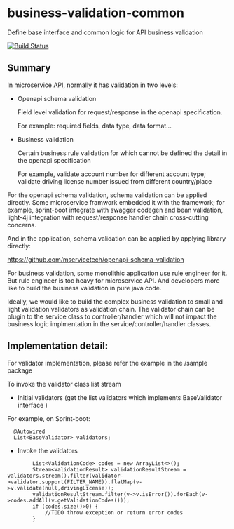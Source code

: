 # business-validation-common

Define base interface and common logic for API business validation

[![Build Status](https://travis-ci.com/mservicetech/business-validation-common.svg?branch=main)](https://travis-ci.com/github/mservicetech/business-validation-common) 


## Summary

In microservice API, normally it has validation in two levels:

- Openapi schema validation

  Field level validation for request/response in the openapi specification.
  
  For example: required fields, data type, data format...
  
- Business validation
  
  Certain business rule validation for which cannot be defined the detail in the openapi specification
  
  For example, validate account number for different account type; validate driving license number issued from different country/place

For the openapi schema validation, schema validation can be applied directly. Some microservice framwork embedded it with the framework; 
for example, sprint-boot integrate with swagger codegen and bean validation, light-4j integration with request/response handler chain cross-cutting concerns.

And in the application,  schema validation can be applied  by applying library directly:

https://github.com/mservicetech/openapi-schema-validation 


For business validation, some monolithic application use rule engineer for it. But rule engineer is too heavy for microservice API.
And developers more like to build the business validation in pure java code.

Ideally, we would like to build the complex business validation to small and light validation validators as validation chain.
The validator chain can be plugin to the service class to controller/handler which will not impact the business logic implmentation in the service/controller/handler classes.
  

## Implementation detail:

For validator implementation, please refer the example in the /sample package



To invoke the validator class list stream

- Initial validators (get the list validators which implements BaseValidator interface )

For example, on Sprint-boot:

```
  @Autowired
  List<BaseValidator> validators;

```

- Invoke the validators

```
        List<ValidationCode> codes = new ArrayList<>();
        Stream<ValidationResult> validationResultStream = validators.stream().filter(validator->validator.support(FILTER_NAME)).flatMap(v->v.validate(null,drivingLicense));
        validationResultStream.filter(v->v.isError()).forEach(v->codes.addAll(v.getValidationCodes()));
        if (codes.size()>0) {
            //TODO throw exception or return error codes
        }

```


 